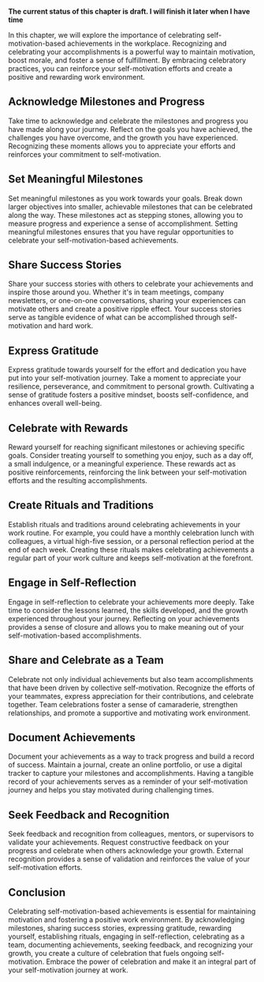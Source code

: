 **The current status of this chapter is draft. I will finish it later when I have time**

In this chapter, we will explore the importance of celebrating self-motivation-based achievements in the workplace. Recognizing and celebrating your accomplishments is a powerful way to maintain motivation, boost morale, and foster a sense of fulfillment. By embracing celebratory practices, you can reinforce your self-motivation efforts and create a positive and rewarding work environment.

Acknowledge Milestones and Progress
-----------------------------------

Take time to acknowledge and celebrate the milestones and progress you have made along your journey. Reflect on the goals you have achieved, the challenges you have overcome, and the growth you have experienced. Recognizing these moments allows you to appreciate your efforts and reinforces your commitment to self-motivation.

Set Meaningful Milestones
-------------------------

Set meaningful milestones as you work towards your goals. Break down larger objectives into smaller, achievable milestones that can be celebrated along the way. These milestones act as stepping stones, allowing you to measure progress and experience a sense of accomplishment. Setting meaningful milestones ensures that you have regular opportunities to celebrate your self-motivation-based achievements.

Share Success Stories
---------------------

Share your success stories with others to celebrate your achievements and inspire those around you. Whether it's in team meetings, company newsletters, or one-on-one conversations, sharing your experiences can motivate others and create a positive ripple effect. Your success stories serve as tangible evidence of what can be accomplished through self-motivation and hard work.

Express Gratitude
-----------------

Express gratitude towards yourself for the effort and dedication you have put into your self-motivation journey. Take a moment to appreciate your resilience, perseverance, and commitment to personal growth. Cultivating a sense of gratitude fosters a positive mindset, boosts self-confidence, and enhances overall well-being.

Celebrate with Rewards
----------------------

Reward yourself for reaching significant milestones or achieving specific goals. Consider treating yourself to something you enjoy, such as a day off, a small indulgence, or a meaningful experience. These rewards act as positive reinforcements, reinforcing the link between your self-motivation efforts and the resulting accomplishments.

Create Rituals and Traditions
-----------------------------

Establish rituals and traditions around celebrating achievements in your work routine. For example, you could have a monthly celebration lunch with colleagues, a virtual high-five session, or a personal reflection period at the end of each week. Creating these rituals makes celebrating achievements a regular part of your work culture and keeps self-motivation at the forefront.

Engage in Self-Reflection
-------------------------

Engage in self-reflection to celebrate your achievements more deeply. Take time to consider the lessons learned, the skills developed, and the growth experienced throughout your journey. Reflecting on your achievements provides a sense of closure and allows you to make meaning out of your self-motivation-based accomplishments.

Share and Celebrate as a Team
-----------------------------

Celebrate not only individual achievements but also team accomplishments that have been driven by collective self-motivation. Recognize the efforts of your teammates, express appreciation for their contributions, and celebrate together. Team celebrations foster a sense of camaraderie, strengthen relationships, and promote a supportive and motivating work environment.

Document Achievements
---------------------

Document your achievements as a way to track progress and build a record of success. Maintain a journal, create an online portfolio, or use a digital tracker to capture your milestones and accomplishments. Having a tangible record of your achievements serves as a reminder of your self-motivation journey and helps you stay motivated during challenging times.

Seek Feedback and Recognition
-----------------------------

Seek feedback and recognition from colleagues, mentors, or supervisors to validate your achievements. Request constructive feedback on your progress and celebrate when others acknowledge your growth. External recognition provides a sense of validation and reinforces the value of your self-motivation efforts.

Conclusion
----------

Celebrating self-motivation-based achievements is essential for maintaining motivation and fostering a positive work environment. By acknowledging milestones, sharing success stories, expressing gratitude, rewarding yourself, establishing rituals, engaging in self-reflection, celebrating as a team, documenting achievements, seeking feedback, and recognizing your growth, you create a culture of celebration that fuels ongoing self-motivation. Embrace the power of celebration and make it an integral part of your self-motivation journey at work.
